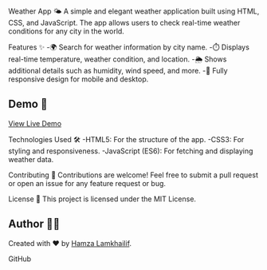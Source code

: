Weather App 🌤️
A simple and elegant weather application built using HTML, CSS, and JavaScript. The app allows users to check real-time weather conditions for any city in the world.

Features ✨
-🌍 Search for weather information by city name.
-⏱️ Displays real-time temperature, weather condition, and location.
-🌦️ Shows additional details such as humidity, wind speed, and more.
-📱 Fully responsive design for mobile and desktop.

## Demo 🚀
[View Live Demo](https://your-live-demo-link.com)

Technologies Used 🛠️
-HTML5: For the structure of the app.
-CSS3: For styling and responsiveness.
-JavaScript (ES6): For fetching and displaying weather data.

Contributing 🤝
Contributions are welcome!
Feel free to submit a pull request or open an issue for any feature request or bug.

License 📝
This project is licensed under the MIT License.

## Author 🧑‍💻
Created with ❤️ by [Hamza Lamkhailif](https://github.com/HamzaLamkhailif).

GitHub